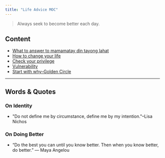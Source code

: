 ```yaml
---
title: "Life Advice MOC"
---
```


> Always seek to become better each day.

## Content
- [What to answer to mamamatay din tayong lahat](notes/perdev/life-advice/mamamatay.md)
- [How to change your life](notes/perdev/life-advice/change-life.md)
- [Check your privilege](notes/perdev/life-advice/privilege.md)
- [Vulnerability](notes/perdev/life-advice/vulnerability.md)
- [Start with why–Golden Circle](notes/perdev/life-advice/start-with-why.md)

---
## Words & Quotes
### On Identity
- "Do not define me by circumstance, define me by my intention."–Lisa Nichos

### On Doing Better
- “Do the best you can until you know better. Then when you know better, do better.” ― Maya Angelou

